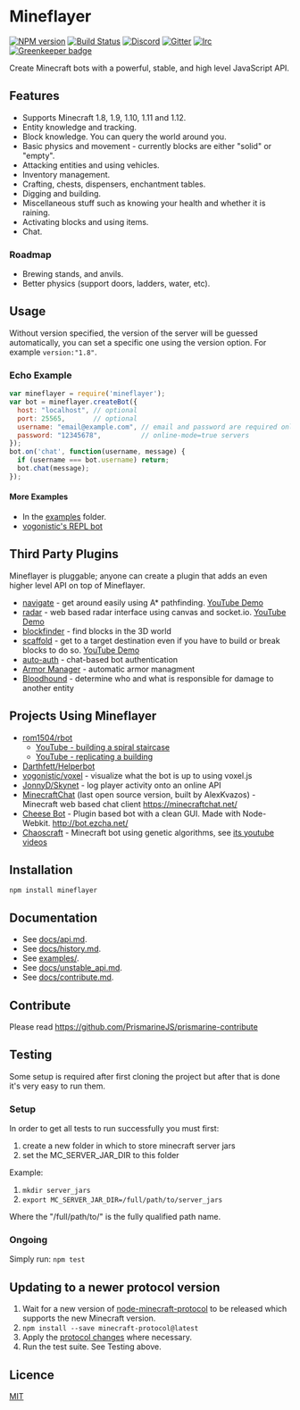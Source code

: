 # Mineflayer

[![NPM version](https://badge.fury.io/js/mineflayer.svg)](http://badge.fury.io/js/mineflayer) 
[![Build Status](https://circleci.com/gh/PrismarineJS/mineflayer.svg?style=shield)](https://circleci.com/gh/PrismarineJS/mineflayer)
[![Discord](https://img.shields.io/badge/chat-on%20discord-brightgreen.svg)](https://discord.gg/GsEFRM8)
[![Gitter](https://img.shields.io/badge/chat-on%20gitter-brightgreen.svg)](https://gitter.im/PrismarineJS/general)
[![Irc](https://img.shields.io/badge/chat-on%20irc-brightgreen.svg)](https://irc.gitter.im/)
[![Greenkeeper badge](https://badges.greenkeeper.io/PrismarineJS/mineflayer.svg)](https://greenkeeper.io/)

Create Minecraft bots with a powerful, stable, and high level JavaScript API.

## Features

 * Supports Minecraft 1.8, 1.9, 1.10, 1.11 and 1.12.
 * Entity knowledge and tracking.
 * Block knowledge. You can query the world around you.
 * Basic physics and movement - currently blocks are either "solid" or "empty".
 * Attacking entities and using vehicles.
 * Inventory management.
 * Crafting, chests, dispensers, enchantment tables.
 * Digging and building.
 * Miscellaneous stuff such as knowing your health and whether it is raining.
 * Activating blocks and using items.
 * Chat.

### Roadmap

 * Brewing stands, and anvils.
 * Better physics (support doors, ladders, water, etc).

## Usage

Without version specified, the version of the server will be guessed automatically, you can set a specific one using the version option.
For example `version:"1.8"`.

### Echo Example
```js
var mineflayer = require('mineflayer');
var bot = mineflayer.createBot({
  host: "localhost", // optional
  port: 25565,       // optional
  username: "email@example.com", // email and password are required only for
  password: "12345678",          // online-mode=true servers
});
bot.on('chat', function(username, message) {
  if (username === bot.username) return;
  bot.chat(message);
});
```

#### More Examples

 * In the [examples](https://github.com/PrismarineJS/mineflayer/tree/master/examples) folder.
 * [vogonistic's REPL bot](https://gist.github.com/vogonistic/4631678)

## Third Party Plugins

Mineflayer is pluggable; anyone can create a plugin that adds an even
higher level API on top of Mineflayer.

 * [navigate](https://github.com/andrewrk/mineflayer-navigate/) - get around
   easily using A* pathfinding. [YouTube Demo](https://www.youtube.com/watch?v=O6lQdmRz8eE)
 * [radar](https://github.com/andrewrk/mineflayer-radar/) - web based radar
   interface using canvas and socket.io. [YouTube Demo](https://www.youtube.com/watch?v=FjDmAfcVulQ)
 * [blockfinder](https://github.com/Darthfett/mineflayer-blockFinder) - find blocks in the 3D world
 * [scaffold](https://github.com/andrewrk/mineflayer-scaffold) - get to
   a target destination even if you have to build or break blocks to do so.
   [YouTube Demo](http://youtu.be/jkg6psMUSE0)
 * [auto-auth](https://github.com/G07cha/MineflayerAutoAuth) - chat-based bot authentication
 * [Armor Manager](https://github.com/G07cha/MineflayerArmorManager) - automatic armor managment
 * [Bloodhound](https://github.com/Nixes/mineflayer-bloodhound) - determine who and what is responsible for damage to another entity

## Projects Using Mineflayer

 * [rom1504/rbot](https://github.com/rom1504/rbot)
   - [YouTube - building a spiral staircase](https://www.youtube.com/watch?v=UM1ZV5200S0)
   - [YouTube - replicating a building](https://www.youtube.com/watch?v=0cQxg9uDnzA)
 * [Darthfett/Helperbot](https://github.com/Darthfett/Helperbot)
 * [vogonistic/voxel](https://github.com/vogonistic/mineflayer-voxel) - visualize what
   the bot is up to using voxel.js
 * [JonnyD/Skynet](https://github.com/JonnyD/Skynet) -  log player activity onto an online API
 * [MinecraftChat](https://github.com/rom1504/MinecraftChat) (last open source version, built by AlexKvazos) -  Minecraft web based chat client <https://minecraftchat.net/>
 * [Cheese Bot](https://github.com/Minecheesecraft/Cheese-Bot) - Plugin based bot with a clean GUI. Made with Node-Webkit. http://bot.ezcha.net/
 * [Chaoscraft](https://github.com/schematical/chaoscraft) - Minecraft bot using genetic algorithms, see [its youtube videos](https://www.youtube.com/playlist?list=PLLkpLgU9B5xJ7Qy4kOyBJl5J6zsDIMceH)

## Installation

`npm install mineflayer`

## Documentation

 * See [docs/api.md](https://github.com/PrismarineJS/mineflayer/blob/master/docs/api.md).
 * See [docs/history.md](https://github.com/PrismarineJS/mineflayer/blob/master/docs/history.md).
 * See [examples/](https://github.com/PrismarineJS/mineflayer/tree/master/examples).
 * See [docs/unstable_api.md](https://github.com/PrismarineJS/mineflayer/blob/master/docs/unstable_api.md).
 * See [docs/contribute.md](https://github.com/PrismarineJS/mineflayer/blob/master/docs/contribute.md).

## Contribute

Please read https://github.com/PrismarineJS/prismarine-contribute

## Testing

Some setup is required after first cloning the project but after that is done it's very easy to run them.

### Setup

In order to get all tests to run successfully you must first:

1. create a new folder in which to store minecraft server jars
2. set the MC_SERVER_JAR_DIR to this folder

Example:

1. `mkdir server_jars`
2. `export MC_SERVER_JAR_DIR=/full/path/to/server_jars`

Where the "/full/path/to/" is the fully qualified path name.

### Ongoing

Simply run: `npm test`

## Updating to a newer protocol version

1. Wait for a new version of
   [node-minecraft-protocol](https://github.com/PrismarineJS/node-minecraft-protocol)
   to be released which supports the new Minecraft version.
2. `npm install --save minecraft-protocol@latest`
3. Apply the [protocol changes](http://wiki.vg/Protocol_History) where necessary.
4. Run the test suite. See Testing above.

## Licence

[MIT](LICENCE)
